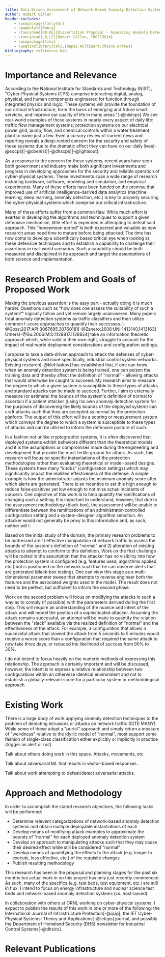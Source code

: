 ```yaml
---
title: Data-Driven Assessment of Network-Based Anomaly Detection Systems Protecting Cyber-Physical Systems 
author: Robert Gillen
header-includes:
    - \usepackage{fancyhdr}
    - \pagestyle{fancy}
    - \fancyhead[RO,RE]{Dissertation Proposal - Assessing Anomaly Detection Systems}
    - \fancyhead[LO,LE]{Robert Gillen, T00215814}
    - \usepackage{tikz}
    - \usetikzlibrary{calc,shapes.multipart,chains,arrows}
bibliography: references.bib
---
```


# Importance and Relevance

According to the National Institute for Standards and Technology (NIST), "Cyber-Physical Systems (CPS) comprise interacting digital, analog, physical, and human components engineered for function through integrated physics and logic. These systems will provide the foundation of our critical infrastructure, form the basis of emerging and future smart services, and improve our quality of life in many areas."[-@nistcps] We see real-world examples of these systems in nearly every aspect of daily life: traffic flow management systems; protection systems on our electrical power grid; pump, flow, and chemical controls within a water treatment plant to name just a few. Even a cursory review of current news and reporting reveals a deep-rooted concern for the security and safety of these systems due to the dramatic effect they can have on our daily lives[-@eocps][-@doenist][-@dhscps][-@lightsout].

As a response to the concern for these systems, recent years have seen both government and industry make both significant investments and progress in developing approaches for the security and reliable operation of cyber-physical systems. These investments span a wide range of research including hardware, software, modeling and simulation, and empirical experiments. Many of these efforts have been funded on the premise that improved use of artificial intelligence-derived data analytics (machine learning, deep learning, anomaly detection, etc.) is key to properly securing the cyber-physical systems which comprise our critical infrastructure.

Many of these efforts suffer from a common flaw. While much effort is exerted in developing the algorithms and techniques to support a given defensive mechanism, little effort is expended in attempting to defeat said approach. This “honeymoon period” is both expected and valuable as new research areas need time to mature before being attacked. The time has now come to develop a scientifically based critical eye when looking at these defensive techniques and to establish a capability to challenge their assertions in real-world scenarios. Such a capability should be both measured and disciplined in its approach and target the assumptions of both science and implementation.

# Research Problem and Goals of Proposed Work

Making the previous assertion is the easy part - actually doing it is much harder. Questions such as "how does one assess the suitability of such a system?" logically follow and yet remain largely unanswered. Many papers treat anomaly detection systems as traffic classifiers and then utilize common f-score approaches to quantify their successes.[-@Goss:2017:API:3067695.3076018][-@Zanero:2008:UNI:1413140.1413163] Others[-@Gu:2006:MID:1128817.1128834] take an information theoretic approach which, while valid in their own right, struggle to account for the impact of real-world deployment considerations and configuration settings.

I propose to take a data-driven approach to attack the defenses of cyber-physical systems and more specifically, industrial control system networks. Existing research[-@klof:laskov] has established that, if one can know when an anomaly detection system is being trained, one can poison the training data and thereby affect the definition of "normal" - allowing attacks that would otherwise be caught to succeed. My research aims to measure the degree to which a given system is susceptible to these types of attacks and standard attacks can be made to succeed. Further, I aim to externally measure (or estimate) the bounds of the system's definition of normal to ascertain if a patient attacker (using his own anomaly detection system for the purposes of discovering the likely bounds of the deployed system) can craft attacks such that they are accepted as normal by the protection platform. The output of this effort will be a scoring or measurement system which conveys the degree to which a system is susceptible to these types of attacks and can be utilized to inform the defensive posture of such.

In a fashion not unlike cryptographic systems, it is often discovered that deployed systems exhibit behaviors different than the theoretical models and it is the assumptions or compromises made during the engineering and development that provide the most fertile ground for attack. As such, this research will focus on specific instantiations of the protection methodologies rather than evaluating theoretical or model-based designs. These systems have many "knobs" (configuration settings) which may significantly impact the realized effectiveness of the defense. A simple example is how the administrator adjusts the minimum anomaly score after which alerts are generated. There is an incentive to set this high enough to reduce false-positives yet low enough to not miss actual incidents of concern. One objective of this work is to help quantify the ramifications of changing such a setting. It is important to understand, however, that due to the assessment methodology (black box), the assessment will be unable to differentiate between the ramifications of an administrator-controlled configuration setting and a system-designer algorithm selection. An attacker would not generally be privy to this information and, as such, neither will I.

Based on the initial study of the domain, the primary research problems to be addressed are 1) effective manipulation of network traffic to assess the bounds of the system's definition of "normal" and 2) alteration of existing attacks to attempt to conform to this definition. Work on the first challenge will be rooted in the assumption that the attacker has no visibility into how the protection system is configured (e.g. features used, algorithms applied, etc.) but is positioned on the network such that he can observe alerts that are generated (black-box testing). One can view this stage as a multi-dimensional parameter sweep that attempts to reverse engineer both the features and the associated weights used in the model. The result does not need to be perfect, but sufficient to inform the second phase.

Work on the second problem will focus on modifying the attacks in such a way as to comply (if possible) with the parameters derived during the first step. This will require an understanding of the nuance and intent of the attack and will model the position of a sophisticated attacker. Assuming the attack remains successful, an attempt will be made to quantify the relation between the "slack" available via the realized definition of "normal" and the effectiveness of the attack. For example, a configuration that allows a successful attack that slowed the attack from 5 seconds to 5 minutes would receive a worse score than a configuration that required the same attack to now take three days, or reduced the likelihood of success from 90% to 30%.

I do not intend to focus heavily on the numeric methods of expressing this relationship. The approach is certainly important and will be discussed, however, the intent is to express a relative relationship between two configurations within an otherwise identical environment and not to establish a globally-relevant score for a particular system or methodological approach.

# Existing Work

There is a large body of work applying anomaly detection techniques to the problem of detecting intrusions or attacks on network traffic (CITE MANY). While some of these adopt a "purist" approach and simply return a measure of "weirdness" relative to the idyllic model of "normal", most support some fashion of single-class classification either explicitly or implicitly in practice (trigger an alert or not).

Talk about others doing work in this space. Attacks, movements, etc.

Talk about adversarial ML that results in vector-based responses.

Talk about work attempting to defeat/detect adversarial attacks.



# Approach and Methodology

In order to accomplish the stated research objectives, the following tasks will be performed:

- Determine relevant categorizations of network-based anomaly detection systems and obtain multiple deployable instantiations of each
- Develop means of modifying attack examples to approximate the bounds of "normal" for each deployed anomaly detection system
- Develop an approach to manipulating attacks such that they may cause their desired effect while still be considered "normal"
- Develop means of quantifying the effects to the attack (e.g. longer to execute, less effective, etc.) of the requisite changes
- Publish resulting methodology

This research has been in the proposal and planning stages for the past six months but actual work in on this project has only just recently commenced. As such, many of the specifics (e.g. test beds, test equipment, etc.) are still in flux. I intend to focus on energy infrastructure and nuclear science test beds and network-based anomaly detection systems (vs. host-based).

In collaboration with others at ORNL working on cyber-physical systems, I expect to publish the results of this work in one or more of the following: the International Journal of Infrastructure Protection[-@ijcip], the IET Cyber-Physical Systems: Theory and Applications[-@ietcps] journal, and possibly the Department of Homeland Security (DHS) newsletter for Industrial Control Systems[-@dhsics].

# Relevant Publications
